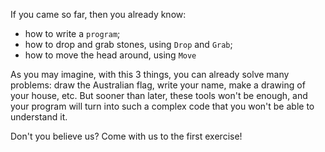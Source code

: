 If you came so far, then you already know:

- how to write a `program`;
- how to drop and grab stones, using `Drop` and `Grab`;
- how to move the head around, using `Move` 

As you may imagine, with this 3 things, you can already solve many problems: draw the Australian flag, write your name, make a drawing of your house, etc. But sooner than later, these tools won't be enough, and your program will turn into such a complex code that you won't be able to understand it.

Don't you believe us?
Come with us to the first exercise! 

